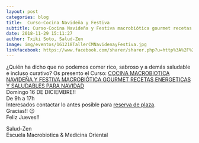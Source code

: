 ```yaml
---
layout: post
categories: blog
title:  Curso-Cocina Navideña y Festiva
subtitle: Curso-Cocina Navideña y Festiva macrobiótica gourmet recetas energéticas y saludables para navidad.
date: 2018-11-29 15:11:27
author: Txiki Soto, Salud-Zen
image: img/eventos/161218TallerCMNavidenayFestiva.jpg
linkfacebook: https://www.facebook.com/sharer/sharer.php?u=http%3A%2F%2Fwww.salud-zen.com%2Fblog%2F2018%2F11%2F29%2Fcurso-cocina-navidad.html&amp;src=sdkpreparse
---
```

¿Quién ha dicho que no podemos comer rico, sabroso y a demás saludable e incluso curativo?
Os presento el Curso:
[COCINA MACROBIOTICA NAVIDEÑA Y FESTIVA MACROBIÓTICA GOURMET RECETAS ENERGETICAS Y SALUDABLES PARA NAVIDAD][CocinaNavidad]  
Domingo 16 DE DICIEMBRE!!   
De 9h a 17h  
Interesados contactar lo antes posible para <a href="mailto:estilodevida@salud-zen.com?Subject=Curso del Sistema Inmune-Reserva de Plaza&body=%0A%0A Me gustaría reservar una plaza para el curso de Nutrición Energética y Cocina Macrobiótica para la Salud del Sistema Inmune (17,18 Noviembre'18). Mis datos Personales son:%0A%0A   -Nombre:%0A%0A   -Apellidos:%0A%0A   -Fecha de nacimiento:%0A%0A   -Teléfono:%0A%0A    -Correo Electrónico:%0A%0A">reserva de plaza</a>.  
Gracias!! 😉  
Feliz Jueves!!  

Salud-Zen  
Escuela Macrobiotica & Medicina Oriental

[CocinaNavidad]:{{site.url}}{{site.baseurl}}/evento/2018/11/17/curso-cocina-sistema-inmune.html
